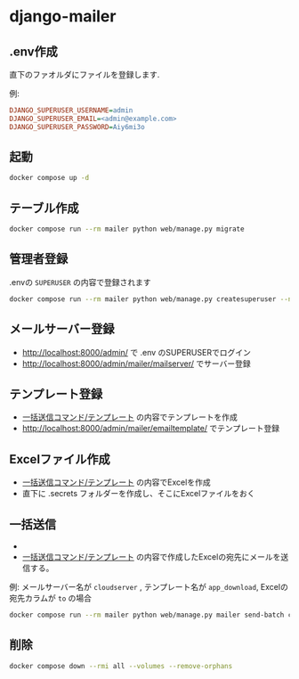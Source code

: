 # django-mailer

## .env作成

直下のファオルダにファイルを登録します.

例:

~~~ini
DJANGO_SUPERUSER_USERNAME=admin
DJANGO_SUPERUSER_EMAIL=<admin@example.com>
DJANGO_SUPERUSER_PASSWORD=Aiy6mi3o
~~~

## 起動

~~~bash
docker compose up -d
~~~

## テーブル作成

```bash
docker compose run --rm mailer python web/manage.py migrate
```

## 管理者登録

.envの `SUPERUSER` の内容で登録されます

```bash
docker compose run --rm mailer python web/manage.py createsuperuser --noinput
```

## メールサーバー登録

- <http://localhost:8000/admin/> で .env のSUPERUSERでログイン
- <http://localhost:8000/admin/mailer/mailserver/> でサーバー登録

## テンプレート登録

- [一括送信コマンド/テンプレート](<https://github.com/spin-dd/django-mailer/pull/2>) の内容でテンプレートを作成
- <http://localhost:8000/admin/mailer/emailtemplate/> でテンプレート登録

## Excelファイル作成

- [一括送信コマンド/テンプレート](<https://github.com/spin-dd/django-mailer/pull/2>) の内容でExcelを作成
- 直下に .secrets フォルダーを作成し、そこにExcelファイルをおく

## 一括送信

-
- [一括送信コマンド/テンプレート](<https://github.com/spin-dd/django-mailer/pull/2>) の内容で作成したExcelの宛先にメールを送信する。

例: メールサーバー名が `cloudserver` , テンプレート名が `app_download`, Excelの宛先カラムが `to` の場合

~~~bash
docker compose run --rm mailer python web/manage.py mailer send-batch cloudserver app_download .secrets/mails.xlsx -t to 
~~~

## 削除

~~~bash
docker compose down --rmi all --volumes --remove-orphans
~~~
